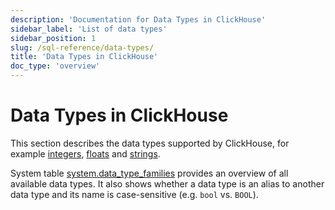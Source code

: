 ```yaml
---
description: 'Documentation for Data Types in ClickHouse'
sidebar_label: 'List of data types'
sidebar_position: 1
slug: /sql-reference/data-types/
title: 'Data Types in ClickHouse'
doc_type: 'overview'
---
```


# Data Types in ClickHouse

This section describes the data types supported by ClickHouse, for example [integers](int-uint.md), [floats](float.md) and [strings](string.md).

System table [system.data_type_families](/operations/system-tables/data_type_families) provides an
overview of all available data types.
It also shows whether a data type is an alias to another data type and its name is case-sensitive (e.g. `bool` vs. `BOOL`).
